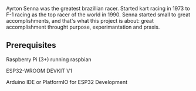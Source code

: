 Ayrton Senna was the greatest brazillian racer. Started kart racing in 1973 to F-1 racing as the top racer of the world in 1990. Senna started small to great accomplishments, and that's what this project is about: great accomplishment throught purpose, experimantation and praxis.

## Prerequisites

Raspberry Pi (3+) running raspbian

ESP32-WROOM DEVKIT V1

Arduino IDE or PlatformIO for ESP32 Development

